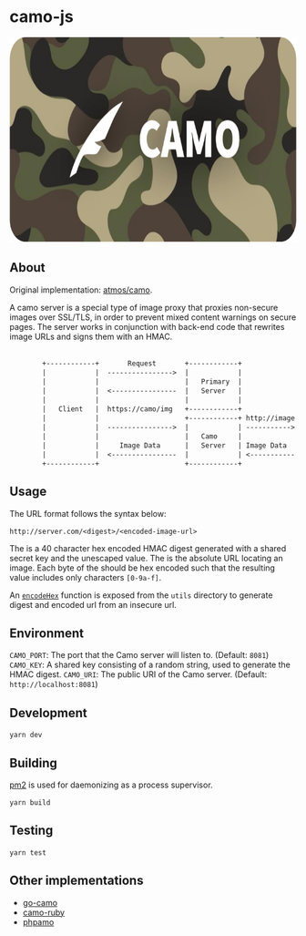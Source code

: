 # camo-js

<p align="center">
  <img width="720" height="360" src="https://raw.githubusercontent.com/storiny/camo-js/main/assets/banner.png">
</p>

## About
Original implementation: [atmos/camo](https://github.com/atmos/camo).

A camo server is a special type of image proxy that proxies non-secure images over SSL/TLS, in order to prevent mixed content warnings on secure pages. The server works in conjunction with back-end code that rewrites image URLs and signs them with an HMAC.

```
                                                                      
        +------------+       Request       +------------+             
        |            |  ---------------->  |            |             
        |            |                     |   Primary  |             
        |            |  <----------------  |   Server   |             
        |            |                     |            |             
        |   Client   |  https://camo/img   +------------+             
        |            |                     +------------+ http://image
        |            |  ---------------->  |            | ----------->
        |            |                     |   Camo     |             
        |            |     Image Data      |   Server   | Image Data  
        |            |  <----------------  |            | <-----------
        +------------+                     +------------+             
```

## Usage
The URL format follows the syntax below:

```
http://server.com/<digest>/<encoded-image-url>
```

The <digest> is a 40 character hex encoded HMAC digest generated with a shared secret key and the unescaped <encoded-image-url> value. The <encoded-image-url> is the absolute URL locating an image. Each byte of the <encoded-image-url> should be hex encoded such that the resulting value includes only characters `[0-9a-f]`.

An [`encodeHex`](https://github.com/storiny/camo-js/blob/main/src/utils/encode/index.ts) function is exposed from the `utils` directory to generate digest and encoded url from an insecure url.

## Environment

`CAMO_PORT`: The port that the Camo server will listen to. (Default: `8081`)
`CAMO_KEY`: A shared key consisting of a random string, used to generate the HMAC digest.
`CAMO_URI`: The public URI of the Camo server. (Default: `http://localhost:8081`)

## Development
```
yarn dev
```

## Building
[pm2](https://pm2.keymetrics.io/) is used for daemonizing as a process supervisor.

```
yarn build
```

## Testing
```
yarn test
```

## Other implementations
- [go-camo](https://github.com/cactus/go-camo)
- [camo-ruby](https://github.com/ankane/camo-ruby)
- [phpamo](https://github.com/willwashburn/Phpamo)
